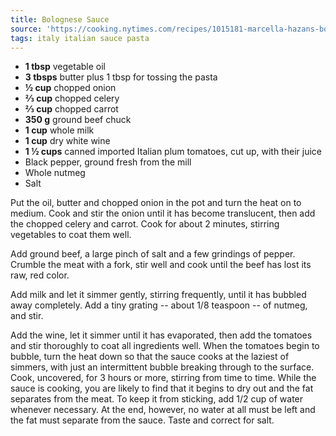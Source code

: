 ```yaml
---
title: Bolognese Sauce
source: 'https://cooking.nytimes.com/recipes/1015181-marcella-hazans-bolognese-sauce'
tags: italy italian sauce pasta
---
```


- **1 tbsp** vegetable oil
- **3 tbsps** butter plus 1 tbsp for tossing the pasta
- **½ cup** chopped onion
- **⅔ cup** chopped celery
- **⅔ cup** chopped carrot
- **350 g** ground beef chuck
- **1 cup** whole milk
- **1 cup** dry white wine
- **1 ½ cups** canned imported Italian plum tomatoes, cut up, with their juice
- Black pepper, ground fresh from the mill
- Whole nutmeg
- Salt

Put the oil, butter and chopped onion in the pot and turn the heat on to medium. Cook and stir the onion until it has become translucent, then add the chopped celery and carrot. Cook for about 2 minutes, stirring vegetables to coat them well.

Add ground beef, a large pinch of salt and a few grindings of pepper. Crumble the meat with a fork, stir well and cook until the beef has lost its raw, red color.

Add milk and let it simmer gently, stirring frequently, until it has bubbled away completely. Add a tiny grating -- about 1/8 teaspoon -- of nutmeg, and stir.

Add the wine, let it simmer until it has evaporated, then add the tomatoes and stir thoroughly to coat all ingredients well. When the tomatoes begin to bubble, turn the heat down so that the sauce cooks at the laziest of simmers, with just an intermittent bubble breaking through to the surface. Cook, uncovered, for 3 hours or more, stirring from time to time. While the sauce is cooking, you are likely to find that it begins to dry out and the fat separates from the meat. To keep it from sticking, add 1/2 cup of water whenever necessary. At the end, however, no water at all must be left and the fat must separate from the sauce. Taste and correct for salt.
